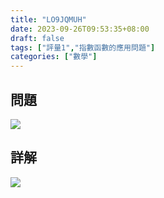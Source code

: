 ```yaml
---
title: "LO9JQMUH"
date: 2023-09-26T09:53:35+08:00
draft: false
tags: ["評量1","指數函數的應用問題"]
categories: ["數學"]
---
```

<!--more-->

## 問題
<img src="/posts/solution/LO9JQMUH-q.png">

## 詳解
<img src="/posts/solution/LO9JQMUH-sol.png">
